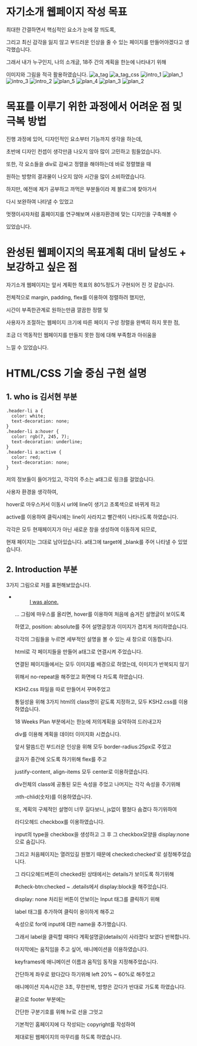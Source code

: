 # 자기소개 웹페이지 작성 목표
최대한 간결하면서 핵심적인 요소가 눈에 잘 띄도록, 

그리고 최신 감각을 잃지 않고 부드러운 인상을 줄 수 있는 페이지를 만들어야겠다고 생각했습니다.

그래서 내가 누구인지, 나의 소개글, 18주 간의 계획을 한눈에 나타내기 위해

이미지와 그림을 적극 활용하였습니다.
![a_tag](https://user-images.githubusercontent.com/38703262/202440664-ddde6202-b1ce-4396-87bb-a8aa56dba622.png)
![a_tag_css](https://user-images.githubusercontent.com/38703262/202440717-63ac1141-1a53-411b-8e00-2f046fb9019d.png)
![intro_1](https://user-images.githubusercontent.com/38703262/202440726-66dbedbf-c323-43f9-8e22-f4c62cc8c725.png)
![plan_1](https://user-images.githubusercontent.com/38703262/202440761-dcf90c81-e900-4bbb-afab-a033fa99673f.png)
![intro_3](https://user-images.githubusercontent.com/38703262/202440764-95e8d70e-575c-47db-9146-1340dac3e3a4.png)
![intro_2](https://user-images.githubusercontent.com/38703262/202440765-c7d568a7-4f13-4bbc-9b9a-30a13deebdbb.png)
![plan_5](https://user-images.githubusercontent.com/38703262/202440768-8ffdddd5-2707-40a5-b282-f9ec8277291c.png)
![plan_4](https://user-images.githubusercontent.com/38703262/202440773-8eac29d4-7511-47c5-9b6b-19df169ff6dd.png)
![plan_3](https://user-images.githubusercontent.com/38703262/202440775-92d87bef-5310-4f2e-821b-e40abb95bf9d.png)
![plan_2](https://user-images.githubusercontent.com/38703262/202440778-67afbeec-d710-44ce-9c45-78068e9d3386.png)


# 목표를 이루기 위한 과정에서 어려운 점 및 극복 방법
진행 과정에 있어, 디자인적인 요소부터 기능까지 생각을 하는데,

초반에 디자인 컨셉이 생각만큼 나오지 않아 많이 고민하고 힘들었습니다.

또한, 각 요소들을 div로 감싸고 정렬을 해야하는데 바로 정렬했을 때

원하는 방향의 결과물이 나오지 않아 시간을 많이 소비하였습니다.

하지만, 예전에 제가 공부하고 까먹은 부분들이라 제 블로그에 찾아가서

다시 보완하여 나타낼 수 있었고 

멋쟁이사자처럼 홈페이지를 연구해보며 사용자환경에 맞는 디자인을 구축해볼 수 

있었습니다.


# 완성된 웹페이지의 목표계획 대비 달성도 + 보강하고 싶은 점
자기소개 웹페이지는 앞서 계획한 목표의 80%정도가 구현되어 진 것 같습니다.

전체적으로 margin, padding, flex를 이용하여 정렬하려 했지만,

시간이 부족한관계로 원하는만큼 깔끔한 정렬 및

사용자가 조절하는 웹페이지 크기에 따른 페이지 구성 정렬을 완벽히 하지 못한 점,

조금 더 역동적인 웹페이지를 만들지 못한 점에 대해 부족함과 아쉬움을

느낄 수 있었습니다.


# HTML/CSS 기술 중심 구현 설명
## 1. who is 김서현 부분
    .header-li a {
      color: white;
      text-decoration: none;
    }
    .header-li a:hover {
      color: rgb(7, 245, 7);
      text-decoration: underline;
    }
    .header-li a:active {
      color: red;
      text-decoration: none;
    }
저의 정보들이 들어가있고, 각각의 주소는 a태그로 링크를 걸었습니다.

사용자 환경을 생각하여, 

hover로 마우스커서 이동시 url에 line이 생기고 초록색으로 바뀌게 하고 

active를 이용하여 클릭시에는 line이 사라지고 빨간색이 나타나도록 하였습니다.

각각은 모두 현재페이지가 아닌 새로운 창을 생성하여 이동하게 되므로, 

현재 페이지는 그대로 남아있습니다. a태그에 target에 _blank를 주어 나타낼 수 있었습니다.


## 2. Introduction 부분 
3가지 그림으로 저를 표현해보았습니다.
    <div class="intro">
                <ul class="intro-ul">
                  <li>
                    <a href="./KSH2.html">
                      <figure>
                        <img src="./img/project_alone.png" alt="">
                        <figcaption>I was alone.</figcaption>
                      </figure>
                    </a>
                  </li>
                  ...
그림에 마우스를 올리면, hover를 이용하여 처음에 숨겨진 설명글이 보이도록

하였고, position: absolute를 주어 설명글창과 이미지가 겹치게 처리하였습니다.

각각의 그림들을 누르면 세부적인 설명을 볼 수 있는 새 창으로 이동합니다.

html로 각 페이지들을 만들어 a태그로 연결시켜 주었습니다.

연결된 페이지들에서는 모두 이미지를 배경으로 하였는데, 이미지가 반복되지 않기

위해서 no-repeat을 해주었고 화면에 다 차도록 하였습니다.

KSH2.css 파일을 따로 만들어서 꾸며주었고 

통일성을 위해 3가지 html의 class명이 같도록 지정하고, 모두 KSH2.css를 이용하였습니다.


18 Weeks Plan 부분에서는 한눈에 저의계획을 요약하여 드러내고자

div를 이용해 계획을 데이터 이미지화 시켰습니다.

앞서 말씀드린 부드러운 인상을 위해 모두 border-radius:25px로 주었고

글자가 중간에 오도록 하기위해 flex를 주고

justify-content, align-items 모두 center로 이용하였습니다.

div전체의 class에 공통된 모든 속성을 주었고 나머지는 각각 속성을 주기위해

:nth-chlid(숫자)를 이용하였습니다.


또, 계획의 구체적인 설명이 너무 길다보니, js없이 펼쳤다 숨겼다 하기위하여

라디오헤드 checkbox를 이용하였습니다.

input의 type을 checkbox을 생성하고 그 후 그 checkbox모양을 display:none으로 숨깁니다.

그리고 처음페이지는 열려있길 원했기 때문에 checked:checked'로 설정해주었습니다.

그 라디오헤드버튼이 checked된 상태에서는 details가 보이도록 하기위해

#check-btn:checked ~ .details에서 display:block을 해주었습니다.

display: none 처리된 버튼이 안보이는 Input 태그를 클릭하기 위해 

label 태그를 추가하여 클릭이 용이하게 해주고 

속성으로 for에 input에 대한 name을 추가했습니다.

그래서 label을 클릭할 때마다 계획설명글(details)이 사라졌다 보였다 반복합니다. 


마지막에는 움직임을 주고 싶어, 애니메이션을 이용하였습니다.

keyframes에 애니메이션 이름과 움직임 동작을 지정해주었습니다.

간단하게 좌우로 왔다갔다 하기위해 left 20% ~ 60%로 해주었고

애니메이션 지속시간은 3초, 무한반복, 방향은 갔다가 반대로 가도록 하였습니다.


끝으로 footer 부분에는

간단한 구분기호를 위해 hr로 선을 그엇고

기본적인 홈페이지에 다 작성되는 copyright를 작성하여 

제대로된 웹페이지의 마무리를 하도록 하였습니다.
